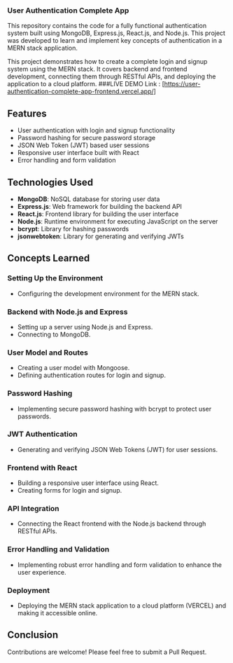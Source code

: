 

### User Authentication Complete App

This repository contains the code for a fully functional authentication system built using MongoDB, Express.js, React.js, and Node.js. This project was developed to learn and implement key concepts of authentication in a MERN stack application.

This project demonstrates how to create a complete login and signup system using the MERN stack. It covers backend and frontend development, connecting them through RESTful APIs, and deploying the application to a cloud platform.
###LIVE DEMO Link : [https://user-authentication-complete-app-frontend.vercel.app/]

## Features
- User authentication with login and signup functionality
- Password hashing for secure password storage
- JSON Web Token (JWT) based user sessions
- Responsive user interface built with React
- Error handling and form validation

## Technologies Used
- **MongoDB**: NoSQL database for storing user data
- **Express.js**: Web framework for building the backend API
- **React.js**: Frontend library for building the user interface
- **Node.js**: Runtime environment for executing JavaScript on the server
- **bcrypt**: Library for hashing passwords
- **jsonwebtoken**: Library for generating and verifying JWTs

## Concepts Learned
### Setting Up the Environment
- Configuring the development environment for the MERN stack.

### Backend with Node.js and Express
- Setting up a server using Node.js and Express.
- Connecting to MongoDB.

### User Model and Routes
- Creating a user model with Mongoose.
- Defining authentication routes for login and signup.

### Password Hashing
- Implementing secure password hashing with bcrypt to protect user passwords.

### JWT Authentication
- Generating and verifying JSON Web Tokens (JWT) for user sessions.

### Frontend with React
- Building a responsive user interface using React.
- Creating forms for login and signup.

### API Integration
- Connecting the React frontend with the Node.js backend through RESTful APIs.

### Error Handling and Validation
- Implementing robust error handling and form validation to enhance the user experience.

### Deployment
- Deploying the MERN stack application to a cloud platform (VERCEL) and making it accessible online.

## Conclusion
Contributions are welcome! Please feel free to submit a Pull Request.


